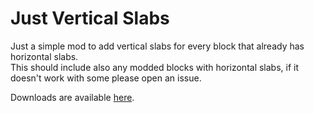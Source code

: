 # Just Vertical Slabs

Just a simple mod to add vertical slabs for every block that already has horizontal slabs.  
This should include also any modded blocks with horizontal slabs, if it doesn't work with some please open an issue.

Downloads are available [here](https://www.curseforge.com/minecraft/mc-mods/just-vertical-slabs/files).
